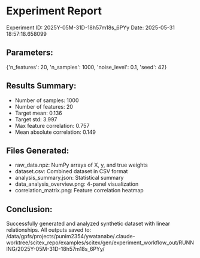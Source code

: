 Experiment Report
=================

Experiment ID: 2025Y-05M-31D-18h57m18s_6PYy
Date: 2025-05-31 18:57:18.658099

Parameters:
-----------
{'n_features': 20, 'n_samples': 1000, 'noise_level': 0.1, 'seed': 42}

Results Summary:
---------------
- Number of samples: 1000
- Number of features: 20
- Target mean: 0.136
- Target std: 3.997
- Max feature correlation: 0.757
- Mean absolute correlation: 0.149

Files Generated:
---------------
- raw_data.npz: NumPy arrays of X, y, and true weights
- dataset.csv: Combined dataset in CSV format
- analysis_summary.json: Statistical summary
- data_analysis_overview.png: 4-panel visualization
- correlation_matrix.png: Feature correlation heatmap

Conclusion:
----------
Successfully generated and analyzed synthetic dataset with linear relationships.
All outputs saved to: /data/gpfs/projects/punim2354/ywatanabe/.claude-worktree/scitex_repo/examples/scitex/gen/experiment_workflow_out/RUNNING/2025Y-05M-31D-18h57m18s_6PYy/
